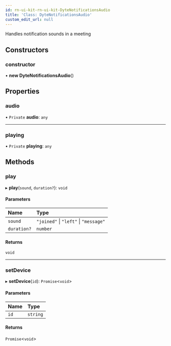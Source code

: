 ```yaml
---
id: rn-ui-kit-rn-ui-kit-DyteNotificationsAudio
title: 'Class: DyteNotificationsAudio'
custom_edit_url: null
---
```


Handles notification sounds in a meeting

## Constructors

### constructor

• **new DyteNotificationsAudio**()

## Properties

### audio

• `Private` **audio**: `any`

___

### playing

• `Private` **playing**: `any`

## Methods

### play

▸ **play**(`sound`, `duration?`): `void`

#### Parameters

| Name | Type |
| :------ | :------ |
| `sound` | ``"joined"`` \| ``"left"`` \| ``"message"`` |
| `duration?` | `number` |

#### Returns

`void`

___

### setDevice

▸ **setDevice**(`id`): `Promise`\<`void`\>

#### Parameters

| Name | Type |
| :------ | :------ |
| `id` | `string` |

#### Returns

`Promise`\<`void`\>

<head>
	<title>React Native UI Kit Class: DyteNotificationsAudio</title>
	<meta name="description" content="Dive into Dyte's React Native Notifications Audio documentation to implement and customize audio notifications seamlessly. Enhance your app's user experience."/>
</head>
